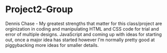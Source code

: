 # Project2-Group

Dennis Chase - My greatest strengths that matter for this class/project are orginization in coding and manipulating HTML and CSS code 
               for trial and error of multiple designs. JavaScript and coming up with ideas for starting out, once a major idea has started
               however I'm normally pretty good at piggybacking more ideas for smaller details.